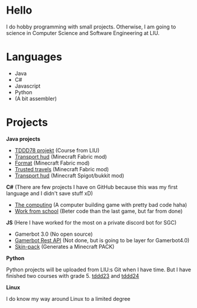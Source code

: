 # Hello


I do hobby programming with small projects. Otherwise, I am going to science in Computer Science and Software Engineering at LIU.

# Languages
- Java
- C#
- Javascript
- Python
- (A bit assembler)

# Projects

**Java projects**

- [TDDD78 projekt](https://github.com/lukasabbe/TDDD78-projekt) (Course from LIU)
- [Transport hud](https://github.com/lukasabbe/transport-hud) (Minecraft Fabric mod)
- [Format](https://github.com/lukasabbe/Format) (Minecraft Fabric mod)
- [Trusted travels](https://github.com/lukasabbe/Trusted-Travels) (Minecraft Fabric mod)
- [Transport hud](https://github.com/lukasabbe/SpawnEggDisabler) (Minecraft Spigot/bukkit mod)

**C#** (There are few projects I have on GitHub because this was my first language and I didn't save stuff xD)

- [The computing](https://github.com/lukasabbe/thecomputing) (A computer building game with pretty bad code haha)
- [Work from school](https://github.com/lukasabbe/Gymnasiearbetet) (Beter code than the last game, but far from done)

**JS** (Here I have worked for the most on a private discord bot for SGC)

- Gamerbot 3.0 (No open source)
- [Gamerbot Rest API](https://github.com/stamdiscord/Gamerbot-REST-API) (Not done, but is going to be layer for Gamerbot4.0)
- [Skin-pack](https://github.com/lukasabbe/skin-pack) (Generates a Minecraft PACK)

**Python**

Python projects will be uploaded from LIU:s Git when I have time.
But I have finished two courses with grade 5. [tddd23](https://www.ida.liu.se/~TDDE23/) and [tddd24](https://www.ida.liu.se/~TDDE24/)

**Linux** 

I do know my way around Linux to a limited degree
